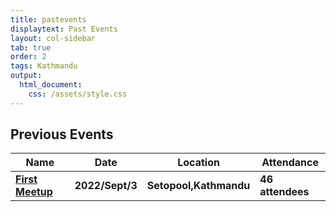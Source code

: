 ```yaml
---
title: pastevents
displaytext: Past Events
layout: col-sidebar
tab: true
order: 2
tags: Kathmandu
output:
  html_document:
    css: /assets/style.css
---
```


## Previous Events

| Name | Date | Location | Attendance |
| ---- | ---- | -------- | ---------- |
| **[First Meetup]([https://owasp.org/www-chapter-kathmandu](https://www.facebook.com/owasp.kathmandu/photos/pcb.121095887357875/121092737358190/))**   | **2022/Sept/3** | **Setopool,Kathmandu** | **46 attendees** |
